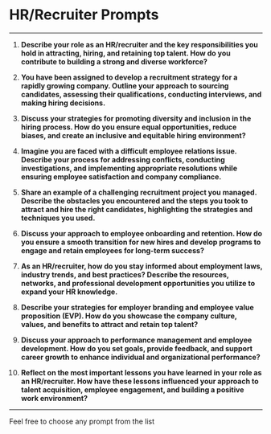 # HR/Recruiter Prompts

---

1. **Describe your role as an HR/recruiter and the key responsibilities you hold in attracting, hiring, and retaining top talent. How do you contribute to building a strong and diverse workforce?**

2. **You have been assigned to develop a recruitment strategy for a rapidly growing company. Outline your approach to sourcing candidates, assessing their qualifications, conducting interviews, and making hiring decisions.**

3. **Discuss your strategies for promoting diversity and inclusion in the hiring process. How do you ensure equal opportunities, reduce biases, and create an inclusive and equitable hiring environment?**

4. **Imagine you are faced with a difficult employee relations issue. Describe your process for addressing conflicts, conducting investigations, and implementing appropriate resolutions while ensuring employee satisfaction and company compliance.**

5. **Share an example of a challenging recruitment project you managed. Describe the obstacles you encountered and the steps you took to attract and hire the right candidates, highlighting the strategies and techniques you used.**

6. **Discuss your approach to employee onboarding and retention. How do you ensure a smooth transition for new hires and develop programs to engage and retain employees for long-term success?**

7. **As an HR/recruiter, how do you stay informed about employment laws, industry trends, and best practices? Describe the resources, networks, and professional development opportunities you utilize to expand your HR knowledge.**

8. **Describe your strategies for employer branding and employee value proposition (EVP). How do you showcase the company culture, values, and benefits to attract and retain top talent?**

9. **Discuss your approach to performance management and employee development. How do you set goals, provide feedback, and support career growth to enhance individual and organizational performance?**

10. **Reflect on the most important lessons you have learned in your role as an HR/recruiter. How have these lessons influenced your approach to talent acquisition, employee engagement, and building a positive work environment?**

---

Feel free to choose any prompt from the list
